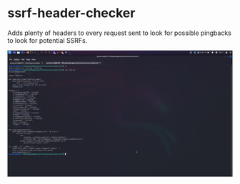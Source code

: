 # ssrf-header-checker
Adds plenty of headers to every request sent to look for possible pingbacks to look for potential SSRFs.

![screenshot](https://github.com/a6thmfsin/ssrf-header-checker/blob/main/ssrfscript.png)
